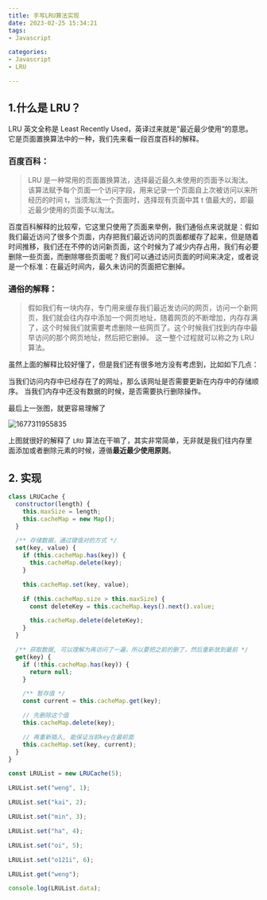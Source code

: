 ```yaml
---
title: 手写LRU算法实现
date: 2023-02-25 15:34:21
tags:
- Javascript

categories:
- Javascript
- LRU

---
```


## 1.什么是 LRU？

LRU 英文全称是 Least Recently Used，英译过来就是”最近最少使用“的意思。 它是页面置换算法中的一种，我们先来看一段百度百科的解释。

### 百度百科：

> LRU 是一种常用的页面置换算法，选择最近最久未使用的页面予以淘汰。该算法赋予每个页面一个访问字段，用来记录一个页面自上次被访问以来所经历的时间 t，当须淘汰一个页面时，选择现有页面中其 t 值最大的，即最近最少使用的页面予以淘汰。

百度百科解释的比较窄，它这里只使用了页面来举例，我们通俗点来说就是：假如我们最近访问了很多个页面，内存把我们最近访问的页面都缓存了起来，但是随着时间推移，我们还在不停的访问新页面，这个时候为了减少内存占用，我们有必要删除一些页面，而删除哪些页面呢？我们可以通过访问页面的时间来决定，或者说是一个标准：在最近时间内，最久未访问的页面把它删掉。

### 通俗的解释：

> 假如我们有一块内存，专门用来缓存我们最近发访问的网页，访问一个新网页，我们就会往内存中添加一个网页地址，随着网页的不断增加，内存存满了，这个时候我们就需要考虑删除一些网页了。这个时候我们找到内存中最早访问的那个网页地址，然后把它删掉。
> 这一整个过程就可以称之为 LRU 算法。

虽然上面的解释比较好懂了，但是我们还有很多地方没有考虑到，比如如下几点：

当我们访问内存中已经存在了的网址，那么该网址是否需要更新在内存中的存储顺序。
当我们内存中还没有数据的时候，是否需要执行删除操作。

最后上一张图，就更容易理解了

![1677311955835](E:\Wechat\WeChat%20Files\wxid_4367jvw50ckg21\FileStorage\Temp\1677311955835.jpg)

上图就很好的解释了 `LRU` 算法在干嘛了，其实非常简单，无非就是我们往内存里面添加或者删除元素的时候，遵循**最近最少使用原则**。

## 2. 实现

```js
class LRUCache {
  constructor(length) {
    this.maxSize = length;
    this.cacheMap = new Map();
  }

  /** 存储数据，通过键值对的方式 */
  set(key, value) {
    if (this.cacheMap.has(key)) {
      this.cacheMap.delete(key);
    }

    this.cacheMap.set(key, value);

    if (this.cacheMap.size > this.maxSize) {
      const deleteKey = this.cacheMap.keys().next().value;

      this.cacheMap.delete(deleteKey);
    }
  }

  /** 获取数据, 可以理解为再访问了一遍，所以要把之前的删了，然后重新放到最前 */
  get(key) {
    if (!this.cacheMap.has(key)) {
      return null;
    }

    /** 暂存值 */
    const current = this.cacheMap.get(key);

    // 先删除这个值
    this.cacheMap.delete(key);

    // 再重新插入, 能保证当前key在最前面
    this.cacheMap.set(key, current);
  }
}

const LRUList = new LRUCache(5);

LRUList.set("weng", 1);

LRUList.set("kai", 2);

LRUList.set("min", 3);

LRUList.set("ha", 4);

LRUList.set("oi", 5);

LRUList.set("o121i", 6);

LRUList.get("weng");

console.log(LRUList.data);

```
